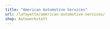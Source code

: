 ```yaml
---
title: "American Automotive Services"
url: /lafayette/american-automotive-services/
shop: Autowerkstatt
---
```

